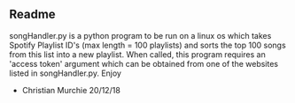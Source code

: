 Readme
--------------------------------------------------------------------
songHandler.py is a python program to be run on a linux os which takes Spotify Playlist ID's (max length = 100 playlists) and sorts the top 100 songs from this list into a new playlist. When called, this program requires an 'access token' argument which can be obtained from one of the websites listed in songHandler.py. Enjoy

- Christian Murchie 20/12/18
